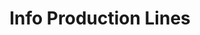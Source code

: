 ---
layout: article
title: Info Production Lines
description: 
  - This template gives an overview of 5 production lines within one plant. We added a variable as a data source and a script to have some animation. Replace the variable with your own data source and update the script to get it running for your use case.
lang: en
weight: 2000
isDraft: false
ref: Info_Production_Lines
category:
  - Production
  - Recommended
image: Info_Production_Lines_EN.png
download: Info_Production_Lines_EN.pbmx
overview_description:
overview_benefits:
overview_data_sources:
---